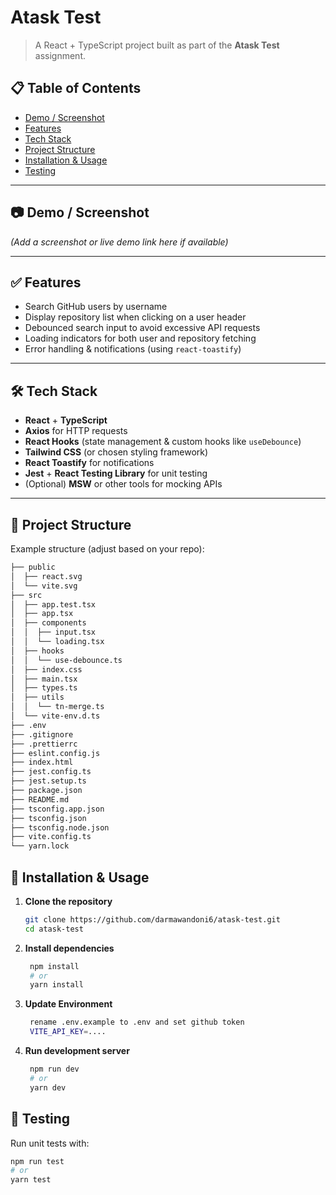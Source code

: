 # Atask Test

> A React + TypeScript project built as part of the **Atask Test** assignment.

## 📋 Table of Contents

- [Demo / Screenshot](#-demo--screenshot)
- [Features](#-features)
- [Tech Stack](#-tech-stack)
- [Project Structure](#-project-structure)
- [Installation & Usage](#-installation--usage)
- [Testing](#-testing)

---

## 📷 Demo / Screenshot

_(Add a screenshot or live demo link here if available)_

---

## ✅ Features

- Search GitHub users by username
- Display repository list when clicking on a user header
- Debounced search input to avoid excessive API requests
- Loading indicators for both user and repository fetching
- Error handling & notifications (using `react-toastify`)

---

## 🛠 Tech Stack

- **React** + **TypeScript**
- **Axios** for HTTP requests
- **React Hooks** (state management & custom hooks like `useDebounce`)
- **Tailwind CSS** (or chosen styling framework)
- **React Toastify** for notifications
- **Jest** + **React Testing Library** for unit testing
- (Optional) **MSW** or other tools for mocking APIs

---

## 📂 Project Structure

Example structure (adjust based on your repo):

```sh
├── public
│  ├── react.svg
│  └── vite.svg
├── src
│  ├── app.test.tsx
│  ├── app.tsx
│  ├── components
│  │  ├── input.tsx
│  │  └── loading.tsx
│  ├── hooks
│  │  └── use-debounce.ts
│  ├── index.css
│  ├── main.tsx
│  ├── types.ts
│  ├── utils
│  │  └── tn-merge.ts
│  └── vite-env.d.ts
├── .env
├── .gitignore
├── .prettierrc
├── eslint.config.js
├── index.html
├── jest.config.ts
├── jest.setup.ts
├── package.json
├── README.md
├── tsconfig.app.json
├── tsconfig.json
├── tsconfig.node.json
├── vite.config.ts
└── yarn.lock
```

## 🚀 Installation & Usage

1. **Clone the repository**
   ```bash
   git clone https://github.com/darmawandoni6/atask-test.git
   cd atask-test
   ```
2. **Install dependencies**
   ```bash
    npm install
    # or
    yarn install
   ```
3. **Update Environment**

   ```bash
    rename .env.example to .env and set github token
    VITE_API_KEY=....
   ```

4. **Run development server**

   ```bash
    npm run dev
    # or
    yarn dev

   ```

## 🧪 Testing

Run unit tests with:

```bash
npm run test
# or
yarn test

```
